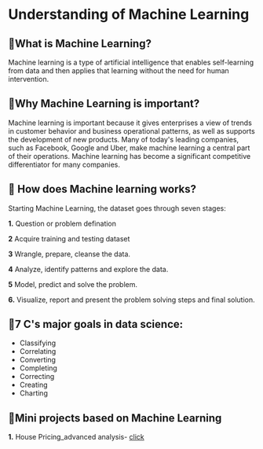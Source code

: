 # Understanding of Machine Learning 
## 🤖What is Machine Learning?
Machine learning is a type of artificial intelligence that enables self-learning from data and then applies that learning without the need for human intervention.

## 🤖Why Machine Learning is important?
Machine learning is important because it gives enterprises a view of trends in customer behavior and business operational patterns, as well as supports the development of new products. Many of today's leading companies, such as Facebook, Google and Uber, make machine learning a central part of their operations. Machine learning has become a significant competitive differentiator for many companies.

## 🤖 How does Machine learning works?
Starting Machine Learning, the dataset goes through seven stages:

**1.** Question or problem defination

**2** Acquire training and testing dataset

**3** Wrangle, prepare, cleanse the data.

**4** Analyze, identify patterns and explore the data.

**5** Model, predict and solve the problem.

**6.** Visualize, report and present the problem solving steps and final solution.

## 🤖7 C's major goals in data science: 
- Classifying
- Correlating
- Converting
- Completing
- Correcting
- Creating
- Charting

## 🤖Mini projects based on Machine Learning
**1.** House Pricing_advanced analysis- [click](https://8weeksqlchallenge.com/case-study-1/)
